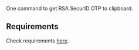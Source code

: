 One command to get RSA SecurID OTP to clipboard.

## Requirements
Check requirements [here](securid-otp#L7).
